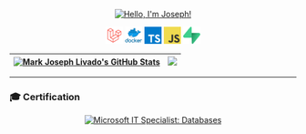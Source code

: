 <p align="center">
  <a href="https://github.com/markromolecule" target="_blank">
    <img width="50%" alt="Hello, I'm Joseph!" src="https://i.pinimg.com/originals/9d/d1/a0/9dd1a0c90caa865e3718947e2b91d35e.gif" />
  </a>
</p>


<p align="center">
  <code><img height="30" alt="Laravel" src="https://raw.githubusercontent.com/github/explore/main/topics/laravel/laravel.png"></code>
  <code><img height="30" alt="Docker" src="https://raw.githubusercontent.com/github/explore/main/topics/docker/docker.png"></code>
  <code><img height="30" alt="TypeScript" src="https://raw.githubusercontent.com/github/explore/main/topics/typescript/typescript.png"></code>
  <code><img height="30" alt="JavaScript" src="https://raw.githubusercontent.com/github/explore/main/topics/javascript/javascript.png"></code>
  <code><img height="30" alt="Supabase" src="https://raw.githubusercontent.com/github/explore/main/topics/supabase/supabase.png"></code>
</p>


<div align="center">

| <a href="https://github.com/markromolecule" target="_blank"><img src="https://github-readme-stats.vercel.app/api?username=markromolecule&theme=dark&hide_border=true&count_private=true&show_icons=true&include_all_commits=true" alt="Mark Joseph Livado's GitHub Stats" /></a> | <a href="https://github.com/markromolecule" target="_blank"><img src="https://github-readme-stats.vercel.app/api/top-langs/?username=markromolecule&layout=compact&theme=dark&hide_border=true" /></a> |
| ------------- | ------------- |

</div>

---

### 🎓 Certification

<p align="center">
  <a href="https://www.credly.com/badges/e5c4ce97-eabc-44c4-9453-f0e970b1977d/public_url" target="_blank">
    <img src="https://images.credly.com/images/49a492cd-5f72-4c9d-aafa-06649e4853fb/MicrosoftTeams-image__5_.png" alt="Microsoft IT Specialist: Databases" width="100" />
  </a>
</p>

